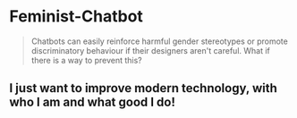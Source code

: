 # Feminist-Chatbot
> Chatbots can easily reinforce harmful gender stereotypes or promote discriminatory behaviour if their designers aren't careful.
What if there is a way to prevent this?

## I just want to improve modern technology, with who I am and what good I do!

